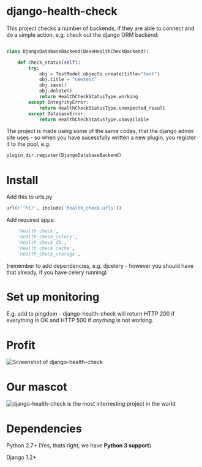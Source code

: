 django-health-check
==================

This project checks a number of backends, if they are able to connect and do a simple action, e.g. check out the django ORM backend:


```python

class DjangoDatabaseBackend(BaseHealthCheckBackend):

    def check_status(self):
        try:
            obj = TestModel.objects.create(title="test")
            obj.title = "newtest"
            obj.save()
            obj.delete()
            return HealthCheckStatusType.working
        except IntegrityError:
            return HealthCheckStatusType.unexpected_result
        except DatabaseError:
            return HealthCheckStatusType.unavailable

```

The project is made using some of the same codes, that the django admin site uses - so when you have sucessfully written a new plugin, you register it to the pool, e.g. 

```python
plugin_dir.register(DjangoDatabaseBackend)
```


Install
=======

Add this to urls.py

```python
url(r'^ht/', include('health_check.urls'))
```

Add required apps:

```python
    'health_check',
    'health_check_celery',
    'health_check_db',
    'health_check_cache',
    'health_check_storage',
```
(remember to add dependencies, e.g. djcelery - however you should have that already, if you have celery running)

Set up monitoring
=================

E.g. add to pingdom - django-health-check will return HTTP 200 if everything is OK and HTTP 500 if *anything* is not working.

Profit
======

![Screenshot of django-health-check](http://c.kristian.io/image/3C2s1Z3X071S/Screen%20Shot%202013-03-18%20at%2018.40.52.png)

Our mascot
==========
![django-health-check is the most interresting project in the world](http://c.kristian.io/image/1J3x031Q0S3B/36347774.jpg)


Dependencies
============

Python 2.7+ (Yes, thats right, we have **Python 3 support**)

Django 1.2+


